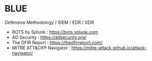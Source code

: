 # BLUE
Defensive Methodology / SIEM / EDR / XDR

 - BOTS by Splunk : https://bots.splunk.com
 - AD Security : https://adsecurity.org/
 - The DFIR Report : https://thedfirreport.com/
 - MITRE ATT&CK® Navigator : https://mitre-attack.github.io/attack-navigator/
